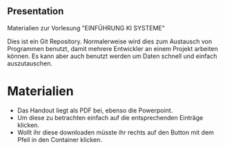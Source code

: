 ## Presentation
Materialien zur Vorlesung "EINFÜHRUNG KI SYSTEME​"

Dies ist ein Git Repository.
Normalerweise wird dies zum Austausch von Programmen benutzt, damit mehrere Entwickler an einem Projekt arbeiten können.
Es kann aber auch benutzt werden um Daten schnell und einfach auszutauschen.

# Materialien
- Das Handout liegt als PDF bei, ebenso die Powerpoint.
- Um diese zu betrachten einfach auf die entsprechenden Einträge klicken.
- Wollt ihr diese downloaden müsste ihr rechts auf den Button mit dem Pfeil in den Container klicken.
